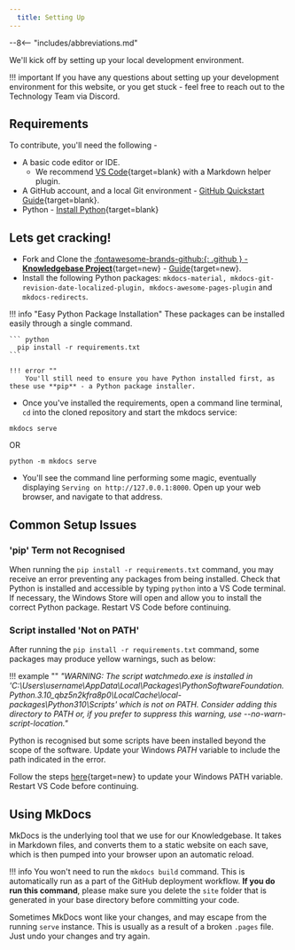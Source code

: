 ```yaml
---
  title: Setting Up
---
```


--8<-- "includes/abbreviations.md"

We'll kick off by setting up your local development environment. 

!!! important
    If you have any questions about setting up your development environment for this website, or you get stuck - feel free to reach out to the Technology Team via Discord.

## Requirements

To contribute, you'll need the following -

  * A basic code editor or IDE. 
    * We recommend [VS Code](https://code.visualstudio.com/){target=blank} with a Markdown helper plugin.
  * A GitHub account, and a local Git environment - [GitHub Quickstart Guide](https://docs.github.com/en/get-started/quickstart){target=blank}.
  * Python - [Install Python](https://www.python.org/downloads/){target=blank}

## Lets get cracking!

- Fork and Clone the [:fontawesome-brands-github:{: .github } -  **Knowledgebase Project**](https://github.com/codepip55/knowledgebase){target=new} - [Guide](https://docs.github.com/en/get-started/quickstart/fork-a-repo){target=new}.
- Install the following Python packages: `mkdocs-material, mkdocs-git-revision-date-localized-plugin, mkdocs-awesome-pages-plugin` and `mkdocs-redirects`.

!!! info "Easy Python Package Installation"
    These packages can be installed easily through a single command.

    ``` python
      pip install -r requirements.txt
    ```

    !!! error ""
        You'll still need to ensure you have Python installed first, as these use **pip** - a Python package installer.

- Once you've installed the requirements, open a command line terminal, `cd` into the cloned repository and start the mkdocs service:

```
mkdocs serve
```
OR
```
python -m mkdocs serve
```

- You'll see the command line performing some magic, eventually displaying `Serving on http://127.0.0.1:8000`. Open up your web browser, and navigate to that address.

## Common Setup Issues
### 'pip' Term not Recognised
When running the `pip install -r requirements.txt` command, you may receive an error preventing any packages from being installed. Check that Python is installed and accessible by typing `python` into a VS Code terminal. If necessary, the Windows Store will open and allow you to install the correct Python package. Restart VS Code before continuing.

### Script installed 'Not on PATH'
After running the `pip install -r requirements.txt` command, some packages may produce yellow warnings, such as below:

!!! example ""
    *"WARNING: The script watchmedo.exe is installed in 'C:\Users\username\AppData\Local\Packages\PythonSoftwareFoundation.Python.3.10_qbz5n2kfra8p0\LocalCache\local-packages\Python310\Scripts' which is not on PATH. Consider adding this directory to PATH or, if you prefer to suppress this warning, use --no-warn-script-location."*

Python is recognised but some scripts have been installed beyond the scope of the software.  Update your Windows *PATH* variable to include the path indicated in the error.  

Follow the steps [here](https://www.educative.io/answers/how-to-add-python-to-path-variable-in-windows){target=new} to update your Windows PATH variable. Restart VS Code before continuing.

## Using MkDocs
MkDocs is the underlying tool that we use for our Knowledgebase. It takes in Markdown files, and converts them to a static website on each save, which is then pumped into your browser upon an automatic reload.

!!! info
    You won't need to run the `mkdocs build` command. This is automatically run as a part of the GitHub deployment workflow. **If you do run this command**, please make sure you delete the `site` folder that is generated in your base directory before committing your code.

Sometimes MkDocs wont like your changes, and may escape from the running `serve` instance. This is usually as a result of a broken `.pages` file. Just undo your changes and try again. 